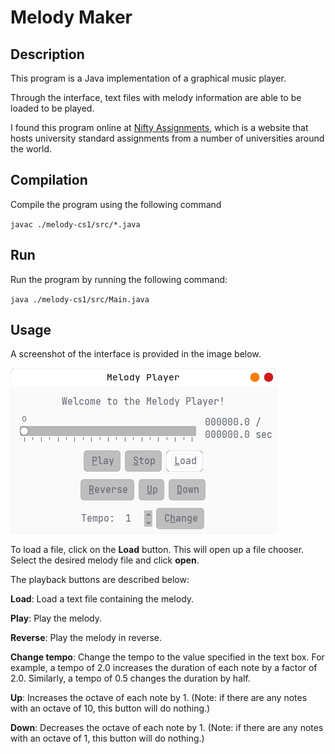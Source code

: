 # Melody Maker

## Description
This program is a Java implementation of a graphical music player.

Through the interface, text files with melody information are able to be loaded to be played.

I found this program online at [Nifty Assignments](http://nifty.stanford.edu/2015/obourn-stepp-melody-maker/), which is a website that hosts university standard assignments from a number of universities around the world.

## Compilation
Compile the program using the following command

`
javac ./melody-cs1/src/*.java
`

## Run
Run the program by running the following command:

`
java ./melody-cs1/src/Main.java
`

## Usage
A screenshot of the interface is provided in the image below.

![Graphical interface](/melody-cs1/assets/img/Melody_player_gui.png)

To load a file, click on the **Load** button. This will open up a file chooser. Select the desired melody file and click **open**.

The playback buttons are described below:

**Load**: Load a text file containing the melody.

**Play**: Play the melody.

**Reverse**: Play the melody in reverse.

**Change tempo**: Change the tempo to the value specified in the text box. For example, a tempo of 2.0 increases the duration of each note by a factor of 2.0. Similarly, a tempo of 0.5 changes the duration by half.

**Up**: Increases the octave of each note by 1. (Note: if there are any notes with an octave of 10, this button will do nothing.)

**Down**: Decreases the octave of each note by 1. (Note: if there are any notes with an octave of 1, this button will do nothing.)
